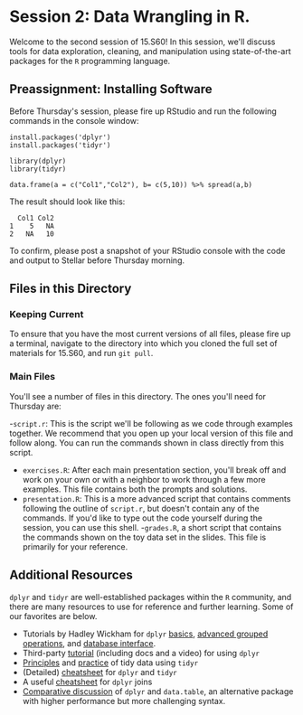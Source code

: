 # Session 2: Data Wrangling in R. 

Welcome to the second session of 15.S60! In this session, we'll discuss tools for data exploration, cleaning, and manipulation using state-of-the-art packages for the `R` programming language. 

## Preassignment: Installing Software

Before Thursday's session, please fire up RStudio and run the following commands in the console window: 

    install.packages('dplyr')
    install.packages('tidyr')
    
    library(dplyr)
    library(tidyr)

    data.frame(a = c("Col1","Col2"), b= c(5,10)) %>% spread(a,b)

The result should look like this: 

      Col1 Col2
    1    5   NA
    2   NA   10

To confirm, please post a snapshot of your RStudio console with the code and output to Stellar before Thursday morning. 

## Files in this Directory

### Keeping Current

To ensure that you have the most current versions of all files, please fire up a terminal, navigate to the directory into which you cloned the full set of materials for 15.S60, and run `git pull`. 

### Main Files
You'll see a number of files in this directory. The ones you'll need for Thursday are:

-`script.r`: This is the script we'll be following as we code through examples together. We recommend that you open up your local version of this file and follow along. You can run the commands shown in class directly from this script.
- `exercises.R`: After each main presentation section, you'll break off and work on your own or with a neighbor to work through a few more examples. This file contains both the prompts and solutions. 
- `presentation.R`: This is a more advanced script that contains comments following the outline of `script.r`, but doesn't contain any of the commands. If you'd like to type out the code yourself during the session, you can use this shell.
-`grades.R`, a short script that contains the commands shown on the toy data set in the slides. This file is primarily for your reference.

## Additional Resources

`dplyr` and `tidyr` are well-established packages within the `R` community, and there are many resources to use for reference and further learning. Some of our favorites are below. 

- Tutorials by Hadley Wickham for `dplyr` [basics](https://cran.rstudio.com/web/packages/dplyr/vignettes/introduction.html), [advanced grouped operations](https://cran.r-project.org/web/packages/dplyr/vignettes/window-functions.html), and [database interface](https://cran.r-project.org/web/packages/dplyr/vignettes/databases.html).
- Third-party [tutorial](http://www.dataschool.io/dplyr-tutorial-for-faster-data-manipulation-in-r/) (including docs and a video) for using `dplyr`
- [Principles](http://vita.had.co.nz/papers/tidy-data.pdf) and [practice](https://cran.r-project.org/web/packages/tidyr/vignettes/tidy-data.html) of tidy data using `tidyr`
- (Detailed) [cheatsheet](https://www.rstudio.com/wp-content/uploads/2015/02/data-wrangling-cheatsheet.pdf?version=0.99.687&mode=desktop) for `dplyr` and `tidyr` 
- A useful [cheatsheet](https://stat545-ubc.github.io/bit001_dplyr-cheatsheet.html) for `dplyr` joins
- [Comparative discussion](http://stackoverflow.com/questions/21435339/data-table-vs-dplyr-can-one-do-something-well-the-other-cant-or-does-poorly) of `dplyr` and `data.table`, an alternative package with higher performance but more challenging syntax.  
